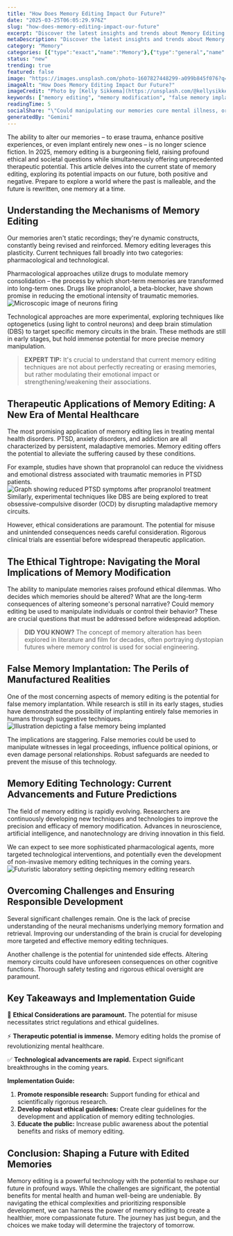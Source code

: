 ```yaml
---
title: "How Does Memory Editing Impact Our Future?"
date: "2025-03-25T06:05:29.976Z"
slug: "how-does-memory-editing-impact-our-future"
excerpt: "Discover the latest insights and trends about Memory Editing. This comprehensive guide covers everything you need to know about Memory Editing in 2025."
metaDescription: "Discover the latest insights and trends about Memory Editing. This comprehensive guide covers everything you need to know about Memory Editing in 2025."
category: "Memory"
categories: [{"type":"exact","name":"Memory"},{"type":"general","name":"Neuroscience"},{"type":"medium","name":"Cognitive Science"},{"type":"specific","name":"Neural Implants"},{"type":"niche","name":"Targeted Synaptic Modification"}]
status: "new"
trending: true
featured: false
image: "https://images.unsplash.com/photo-1607827448299-a099b845f076?q=85&w=1200&fit=max&fm=webp&auto=compress"
imageAlt: "How Does Memory Editing Impact Our Future?"
imageCredit: "Photo by [Kelly Sikkema](https://unsplash.com/@kellysikkema) on Unsplash"
keywords: ["memory editing", "memory modification", "false memory implantation", "erase bad memories", "change memories", "how to edit memories", "memory editing techniques", "therapeutic memory editing", "memory editing technology", "best memory editing software"]
readingTime: 5
socialShare: "\"Could manipulating our memories cure mental illness, or create a world of manufactured realities? The future of memory editing is both promising and perilous.\""
generatedBy: "Gemini"
---
```




The ability to alter our memories – to erase trauma, enhance positive experiences, or even implant entirely new ones – is no longer science fiction.  In 2025, memory editing is a burgeoning field, raising profound ethical and societal questions while simultaneously offering unprecedented therapeutic potential. This article delves into the current state of memory editing, exploring its potential impacts on our future, both positive and negative.  Prepare to explore a world where the past is malleable, and the future is rewritten, one memory at a time.

## Understanding the Mechanisms of Memory Editing

Our memories aren't static recordings; they're dynamic constructs, constantly being revised and reinforced.  Memory editing leverages this plasticity.  Current techniques fall broadly into two categories: pharmacological and technological.

Pharmacological approaches utilize drugs to modulate memory consolidation – the process by which short-term memories are transformed into long-term ones.  Drugs like propranolol, a beta-blocker, have shown promise in reducing the emotional intensity of traumatic memories.  ![Microscopic image of neurons firing](https://images.unsplash.com/photo-1609619385002-f40f1df9b7eb?q=85&w=1200&fit=max&fm=webp&auto=compress)

Technological approaches are more experimental, exploring techniques like optogenetics (using light to control neurons) and deep brain stimulation (DBS) to target specific memory circuits in the brain.  These methods are still in early stages, but hold immense potential for more precise memory manipulation.

> **EXPERT TIP:**  It's crucial to understand that current memory editing techniques are not about perfectly recreating or erasing memories, but rather modulating their emotional impact or strengthening/weakening their associations.

## Therapeutic Applications of Memory Editing: A New Era of Mental Healthcare

The most promising application of memory editing lies in treating mental health disorders. PTSD, anxiety disorders, and addiction are all characterized by persistent, maladaptive memories.  Memory editing offers the potential to alleviate the suffering caused by these conditions.

For example, studies have shown that propranolol can reduce the vividness and emotional distress associated with traumatic memories in PTSD patients.  ![Graph showing reduced PTSD symptoms after propranolol treatment](https://images.unsplash.com/photo-1522198428577-adf2d374b05b?q=85&w=1200&fit=max&fm=webp&auto=compress)  Similarly, experimental techniques like DBS are being explored to treat obsessive-compulsive disorder (OCD) by disrupting maladaptive memory circuits.

However, ethical considerations are paramount. The potential for misuse and unintended consequences needs careful consideration.  Rigorous clinical trials are essential before widespread therapeutic application.

## The Ethical Tightrope: Navigating the Moral Implications of Memory Modification

The ability to manipulate memories raises profound ethical dilemmas.  Who decides which memories should be altered?  What are the long-term consequences of altering someone's personal narrative?  Could memory editing be used to manipulate individuals or control their behavior?  These are crucial questions that must be addressed before widespread adoption.

> **DID YOU KNOW?**  The concept of memory alteration has been explored in literature and film for decades, often portraying dystopian futures where memory control is used for social engineering.

## False Memory Implantation: The Perils of Manufactured Realities

One of the most concerning aspects of memory editing is the potential for false memory implantation.  While research is still in its early stages, studies have demonstrated the possibility of implanting entirely false memories in humans through suggestive techniques.  ![Illustration depicting a false memory being implanted](https://images.unsplash.com/photo-1522198684868-88edd8463fc9?q=85&w=1200&fit=max&fm=webp&auto=compress)

The implications are staggering.  False memories could be used to manipulate witnesses in legal proceedings, influence political opinions, or even damage personal relationships.  Robust safeguards are needed to prevent the misuse of this technology.

## Memory Editing Technology: Current Advancements and Future Predictions

The field of memory editing is rapidly evolving.  Researchers are continuously developing new techniques and technologies to improve the precision and efficacy of memory modification.  Advances in neuroscience, artificial intelligence, and nanotechnology are driving innovation in this field.

We can expect to see more sophisticated pharmacological agents, more targeted technological interventions, and potentially even the development of non-invasive memory editing techniques in the coming years.  ![Futuristic laboratory setting depicting memory editing research](https://images.unsplash.com/photo-1522198648249-0657d7ff242a?q=85&w=1200&fit=max&fm=webp&auto=compress)

##  Overcoming Challenges and Ensuring Responsible Development

Several significant challenges remain.  One is the lack of precise understanding of the neural mechanisms underlying memory formation and retrieval.  Improving our understanding of the brain is crucial for developing more targeted and effective memory editing techniques.

Another challenge is the potential for unintended side effects.  Altering memory circuits could have unforeseen consequences on other cognitive functions.  Thorough safety testing and rigorous ethical oversight are paramount.

## Key Takeaways and Implementation Guide

🔑 **Ethical Considerations are paramount.**  The potential for misuse necessitates strict regulations and ethical guidelines.

⚡ **Therapeutic potential is immense.** Memory editing holds the promise of revolutionizing mental healthcare.

✅ **Technological advancements are rapid.**  Expect significant breakthroughs in the coming years.

**Implementation Guide:**

1. **Promote responsible research:** Support funding for ethical and scientifically rigorous research.
2. **Develop robust ethical guidelines:** Create clear guidelines for the development and application of memory editing technologies.
3. **Educate the public:** Increase public awareness about the potential benefits and risks of memory editing.

## Conclusion: Shaping a Future with Edited Memories

Memory editing is a powerful technology with the potential to reshape our future in profound ways.  While the challenges are significant, the potential benefits for mental health and human well-being are undeniable.  By navigating the ethical complexities and prioritizing responsible development, we can harness the power of memory editing to create a healthier, more compassionate future.  The journey has just begun, and the choices we make today will determine the trajectory of tomorrow.

